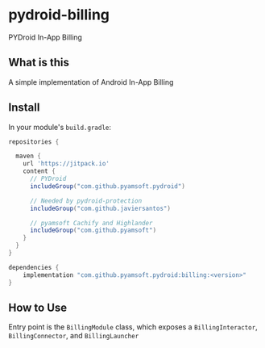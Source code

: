 # pydroid-billing
PYDroid In-App Billing

## What is this

A simple implementation of Android In-App Billing

## Install

In your module's `build.gradle`:
```groovy
repositories {

  maven {
    url 'https://jitpack.io'
    content {
      // PYDroid
      includeGroup("com.github.pyamsoft.pydroid")

      // Needed by pydroid-protection
      includeGroup("com.github.javiersantos")

      // pyamsoft Cachify and Highlander
      includeGroup("com.github.pyamsoft")
    }
  }
}

dependencies {
    implementation "com.github.pyamsoft.pydroid:billing:<version>"
}
```

## How to Use

Entry point is the `BillingModule` class, which exposes a `BillingInteractor`, `BillingConnector`,
and `BillingLauncher`
